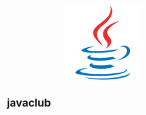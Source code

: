 <p align="center"><img height="200" width="200" src="https://raw.githubusercontent.com/devicons/devicon/master/icons/java/java-original.svg"></p>

# javaclub
